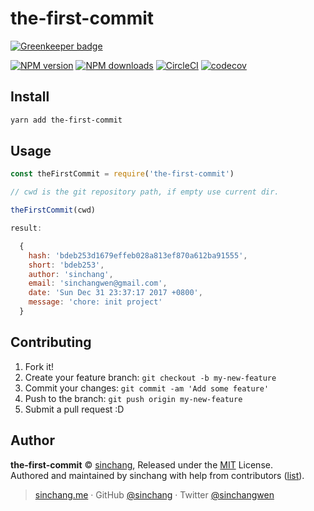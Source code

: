 
# the-first-commit

[![Greenkeeper badge](https://badges.greenkeeper.io/sinchang/the-first-commit.svg)](https://greenkeeper.io/)

[![NPM version](https://img.shields.io/npm/v/the-first-commit.svg?style=flat)](https://npmjs.com/package/the-first-commit) [![NPM downloads](https://img.shields.io/npm/dm/the-first-commit.svg?style=flat)](https://npmjs.com/package/the-first-commit) [![CircleCI](https://circleci.com/gh/sinchang/the-first-commit/tree/master.svg?style=shield)](https://circleci.com/gh/sinchang/the-first-commit/tree/master)  [![codecov](https://codecov.io/gh/sinchang/the-first-commit/branch/master/graph/badge.svg)](https://codecov.io/gh/sinchang/the-first-commit)

## Install

```bash
yarn add the-first-commit
```

## Usage

```js
const theFirstCommit = require('the-first-commit')

// cwd is the git repository path, if empty use current dir.

theFirstCommit(cwd)

result:

  { 
    hash: 'bdeb253d1679effeb028a813ef870a612ba91555',
    short: 'bdeb253',
    author: 'sinchang',
    email: 'sinchangwen@gmail.com',
    date: 'Sun Dec 31 23:37:17 2017 +0800',
    message: 'chore: init project' 
  }
```

## Contributing

1. Fork it!
2. Create your feature branch: `git checkout -b my-new-feature`
3. Commit your changes: `git commit -am 'Add some feature'`
4. Push to the branch: `git push origin my-new-feature`
5. Submit a pull request :D


## Author

**the-first-commit** © [sinchang](https://github.com/sinchang), Released under the [MIT](./LICENSE) License.<br>
Authored and maintained by sinchang with help from contributors ([list](https://github.com/sinchang/the-first-commit/contributors)).

> [sinchang.me](https://sinchang.me) · GitHub [@sinchang](https://github.com/sinchang) · Twitter [@sinchangwen](https://twitter.com/sinchangwen)
